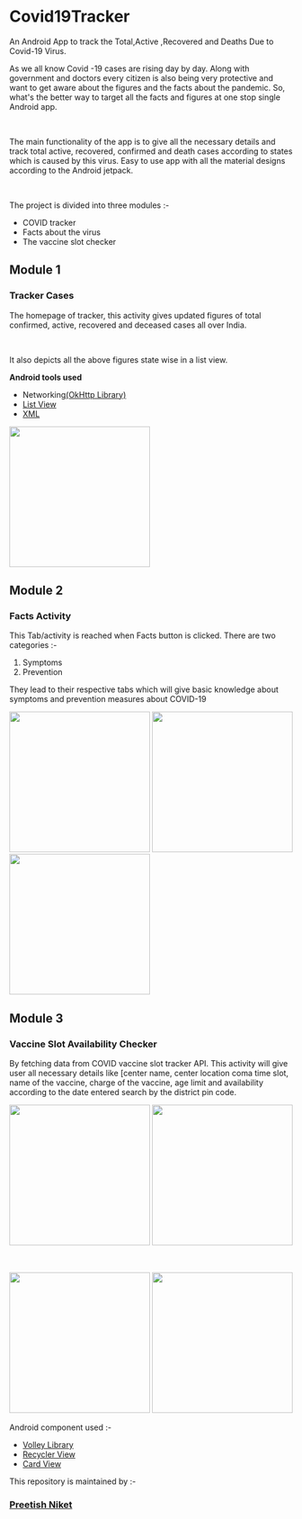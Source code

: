 # Covid19Tracker
 An Android App to track the Total,Active ,Recovered and Deaths Due to Covid-19 Virus.
<p>As we all know Covid -19 cases are rising day by day. Along with government and doctors every citizen is also being very protective and want to get aware about the figures and the facts about the pandemic. So, what's the better way to target all the facts and figures at one stop single Android app.</p>
<br>
<p>The main functionality of the app is to give all the necessary details and track total active, recovered, confirmed and death cases according to states which is caused by this virus. Easy to use app with all the material designs according to the Android jetpack.</p>
<br>
<p>The project is divided into three modules :-</p>
<ul>
 <li>COVID tracker</li>
 <li>Facts about the virus</li>
 <li>The vaccine slot checker</li>
</ul>
<h2>Module 1</h2>
<h3>Tracker Cases</h3>
<p>The homepage of tracker, this activity gives updated figures of total confirmed, active, recovered and deceased cases all over India.</p>
<br>
<p>It also depicts all the above figures state wise in a list view.</p>
<p><b>Android tools used</b></p>
<ul>
 <li>Networking<a href="https://square.github.io/okhttp/" >(OkHttp Library)<a/></li>
 <li><a href="https://developer.android.com/reference/android/widget/ListView" >List View<a/></li>
 <li><a href="https://developer.android.com/guide/topics/ui/declaring-layout" >XML<a/></li>
</ul>
<img src="https://github.com/PreetishNiket/Covid19Tracker/blob/master/app/sampledata/ss1.png" width="250">
<h2>Module 2</h2>
<h3>Facts Activity</h3>
<p>This Tab/activity is reached when Facts button is clicked. There are two categories :-</p>
<ol>
 <li>Symptoms</li>
 <li>Prevention</li>
</ol>
<p>They lead to their respective tabs which will give basic knowledge about symptoms and prevention measures about COVID-19</p>
<p>
  <img src="https://github.com/PreetishNiket/Covid19Tracker/blob/master/app/sampledata/ss2.png" width="250" />
  <img src="https://github.com/PreetishNiket/Covid19Tracker/blob/master/app/sampledata/ss3.png" width="250" /> 
  <img src="https://github.com/PreetishNiket/Covid19Tracker/blob/master/app/sampledata/ss4.png" width="250"/>
</p>
<h2>Module 3</h2>
<h3>Vaccine Slot Availability Checker</h3>
<p>By fetching data from COVID vaccine slot tracker API. This activity will give user all necessary details like [center name, center location coma time slot, name of the vaccine, charge of the vaccine, age limit and availability according to the date entered search by the district pin code.</p>
<p>
  <img src="https://github.com/PreetishNiket/Covid19Tracker/blob/master/app/sampledata/ss5.png" width="250"/>
  <img src="https://github.com/PreetishNiket/Covid19Tracker/blob/master/app/sampledata/ss6.png" width="250"/> 
</p>
<br>
<p>
 <img src="https://github.com/PreetishNiket/Covid19Tracker/blob/master/app/sampledata/ss7.png" width="250"/>
 <img src="https://github.com/PreetishNiket/Covid19Tracker/blob/master/app/sampledata/ss8.png" width="250"/>
</p>
<p>Android component used :-</p>
<ul>
 <li><a href="https://github.com/google/volley" >Volley Library<a/></li>
 <li><a href="https://developer.android.com/guide/topics/ui/layout/recyclerview?gclid=CjwKCAjwrPCGBhALEiwAUl9X049Bj5Ojh-wkB2pZPw0G5OufF5o06ZepzzKvQIiWuxMRXFjWXWe48xoCuBQQAvD_BwE&gclsrc=aw.ds" >Recycler View<a/></li>
 <li><a href="https://developer.android.com/reference/androidx/cardview/widget/CardView" >Card View<a/></li>
</ul>
<p>This repository is maintained by :-</p>
<h3><b><a href="https://github.com/PreetishNiket">Preetish Niket</a></b></h3>
